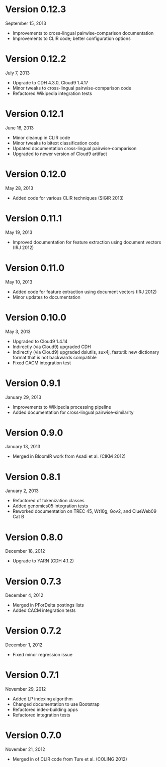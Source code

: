 Version 0.12.3
==============
September 15, 2013

+ Improvements to cross-lingual pairwise-comparison documentation
+ Improvements to CLIR code; better configuration options

Version 0.12.2
==============
July 7, 2013

+ Upgrade to CDH 4.3.0, Cloud9 1.4.17
+ Minor tweaks to cross-lingual pairwise-comparison code
+ Refactored Wikipedia integration tests

Version 0.12.1
==============
June 16, 2013

+ Minor cleanup in CLIR code
+ Minor tweaks to bitext classification code
+ Updated documentation cross-lingual pairwise-comparison
+ Upgraded to newer version of Cloud9 artifact

Version 0.12.0
==============
May 28, 2013

+ Added code for various CLIR techniques (SIGIR 2013)

Version 0.11.1
==============
May 19, 2013

+ Improved documentation for feature extraction using document vectors (IRJ 2012)

Version 0.11.0
==============
May 10, 2013

+ Added code for feature extraction using document vectors (IRJ 2012)
+ Minor updates to documentation

Version 0.10.0
==============
May 3, 2013

+ Upgraded to Cloud9 1.4.14
+ Indirectly (via Cloud9) upgraded CDH
+ Indirectly (via Cloud9) upgraded dsiutils, sux4j, fastutil: new dictionary format that is not backwards compatible
+ Fixed CACM integration test

Version 0.9.1
=============
January 29, 2013

+ Improvements to Wikipedia processing pipeline
+ Added documentation for cross-lingual pairwise-similarity

Version 0.9.0
=============
January 13, 2013

+ Merged in BloomIR work from Asadi et al. (CIKM 2012)

Version 0.8.1
=============
January 2, 2013

+ Refactored of tokenization classes
+ Added genomics05 integration tests
+ Reworked documentation on TREC 45, Wt10g, Gov2, and ClueWeb09 Cat B

Version 0.8.0
=============
December 18, 2012

+ Upgrade to YARN (CDH 4.1.2)

Version 0.7.3
=============
December 4, 2012

+ Merged in PForDelta postings lists
+ Added CACM integration tests

Version 0.7.2
=============
December 1, 2012

+ Fixed minor regression issue

Version 0.7.1
=============
November 29, 2012

+ Added LP indexing algorithm
+ Changed documentation to use Bootstrap
+ Refactored index-building apps
+ Refactored integration tests

Version 0.7.0
=============
November 21, 2012

+ Merged in of CLIR code from Ture et al. (COLING 2012)
